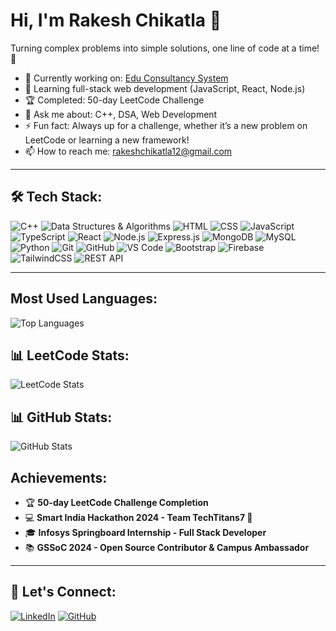# Hi, I'm Rakesh Chikatla 👋

Turning complex problems into simple solutions, one line of code at a time! 🚀

- 🔭 Currently working on: [Edu Consultancy System](link-to-project)
- 🌱 Learning full-stack web development (JavaScript, React, Node.js)
- 🏆 Completed: 50-day LeetCode Challenge
- 💬 Ask me about: C++, DSA, Web Development
- ⚡ Fun fact: Always up for a challenge, whether it’s a new problem on LeetCode or learning a new framework!
- 📫 How to reach me: [rakeshchikatla12@gmail.com](mailto:rakeshchikatla12@gmail.com)

---

## 🛠 Tech Stack:
![C++](https://img.shields.io/badge/-C++-00599C?logo=cplusplus&logoColor=white&style=flat)
![Data Structures & Algorithms](https://img.shields.io/badge/-Data%20Structures%20&%20Algorithms-61DAFB?style=flat)
![HTML](https://img.shields.io/badge/-HTML5-E34F26?logo=html5&logoColor=white&style=flat)
![CSS](https://img.shields.io/badge/-CSS3-1572B6?logo=css3&logoColor=white&style=flat)
![JavaScript](https://img.shields.io/badge/-JavaScript-F7DF1E?logo=javascript&logoColor=black&style=flat)
![TypeScript](https://img.shields.io/badge/-TypeScript-007ACC?logo=typescript&logoColor=white&style=flat)
![React](https://img.shields.io/badge/-React-61DAFB?logo=react&logoColor=black&style=flat)
![Node.js](https://img.shields.io/badge/-Node.js-339933?logo=nodedotjs&logoColor=white&style=flat)
![Express.js](https://img.shields.io/badge/-Express.js-000000?logo=express&logoColor=white&style=flat)
![MongoDB](https://img.shields.io/badge/-MongoDB-47A248?logo=mongodb&logoColor=white&style=flat)
![MySQL](https://img.shields.io/badge/-MySQL-4479A1?logo=mysql&logoColor=white&style=flat)
![Python](https://img.shields.io/badge/-Python-3776AB?logo=python&logoColor=white&style=flat)
![Git](https://img.shields.io/badge/-Git-F05032?logo=git&logoColor=white&style=flat)
![GitHub](https://img.shields.io/badge/-GitHub-181717?logo=github&logoColor=white&style=flat)
![VS Code](https://img.shields.io/badge/-VS%20Code-007ACC?logo=visualstudiocode&logoColor=white&style=flat)
![Bootstrap](https://img.shields.io/badge/-Bootstrap-7952B3?logo=bootstrap&logoColor=white&style=flat)
![Firebase](https://img.shields.io/badge/-Firebase-FFCA28?logo=firebase&logoColor=black&style=flat)
![TailwindCSS](https://img.shields.io/badge/-TailwindCSS-38B2AC?logo=tailwind-css&logoColor=white&style=flat)
![REST API](https://img.shields.io/badge/-REST%20API-61DAFB?logo=postman&logoColor=black&style=flat)


---
<h2>Most Used Languages:</h2>
<!-- Add your most-used languages in GitHub -->
<img src="https://github-readme-stats.vercel.app/api/top-langs/?username=chikatlarakesh&layout=compact&theme=radical" alt="Top Languages"/>

## 📊 LeetCode Stats:

![LeetCode Stats](https://leetcard.jacoblin.cool/Rakesh_chikatla?theme=dark&font=Fira%20Code&ext=heatmap)

## 📊 GitHub Stats:

<!-- Add GitHub stats with relevant icons -->
<img src="https://github-readme-stats.vercel.app/api?username=chikatlarakesh&show_icons=true&theme=radical" alt="GitHub Stats"/>

<h2>Achievements:</h2>
<!-- You can include badges like LeetCode or Hackathon participation here -->
<ul>
  <li>🏆 <strong>50-day LeetCode Challenge Completion</strong></li>
  <li>💻 <strong>Smart India Hackathon 2024 - Team TechTitans7 🚀</strong></li>
  <li>🎓 <strong>Infosys Springboard Internship - Full Stack Developer</strong></li>
  <li>📚 <strong>GSSoC 2024 - Open Source Contributor & Campus Ambassador</strong></li>
</ul>

---

## 🔗 Let's Connect:

[![LinkedIn](https://img.shields.io/badge/-LinkedIn-0077B5?logo=linkedin&logoColor=white&style=flat)](https://linkedin.com/in/rakeshchikatla)
[![GitHub](https://img.shields.io/badge/-GitHub-181717?logo=github&logoColor=white&style=flat)](https://github.com/chikatlarakesh)
